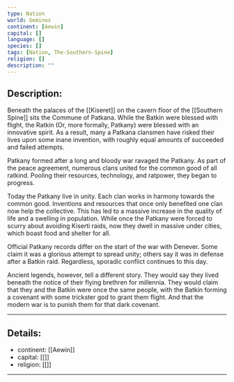 ```yaml
---
type: Nation
world: Geminos
continent: [Aewin]
capital: []
language: []
species: []
tags: [Nation, The-Southern-Spine]
religion: []
description: ""
---
```


## Description:

Beneath the palaces of the [[Kiseret]] on the cavern floor of the [[Southern Spine]] sits the Commune of Patkana. While the Batkin were blessed with flight, the Ratkin (Or, more formally, Patkany) were blessed with an innovative spirit. As a result, many a Patkana clansmen have risked their lives upon some inane invention, with roughly equal amounts of succeeded and failed attempts. 

Patkany formed after a long and bloody war ravaged the Patkany. As part of the peace agreement, numerous clans united for the common good of all ratkind. Pooling their resources, technology, and ratpower, they began to progress.

Today the Patkany live in unity. Each clan works in harmony towards the common good. Inventions and resources that once only benefited one clan now help the collective. This has led to a massive increase in the quality of life and a swelling in population. While once the Patkany were forced to scurry about avoiding Kiserti raids, now they dwell in massive under cities, which boast food and shelter for all. 

Official Patkany records differ on the start of the war with Denever. Some claim it was a glorious attempt to spread unity; others say it was in defense after a Batkin raid. Regardless, sporadic conflict continues to this day.

Ancient legends, however, tell a different story. They would say they lived beneath the notice of their flying brethren for millennia. They would claim that they and the Batkin were once the same people, with the Batkin forming a covenant with some trickster god to grant them flight. And that the modern war is to punish them for that dark covenant.

---
## Details:
- continent: [[Aewin]]
- capital: [[]]
- religion: [[]]

---




